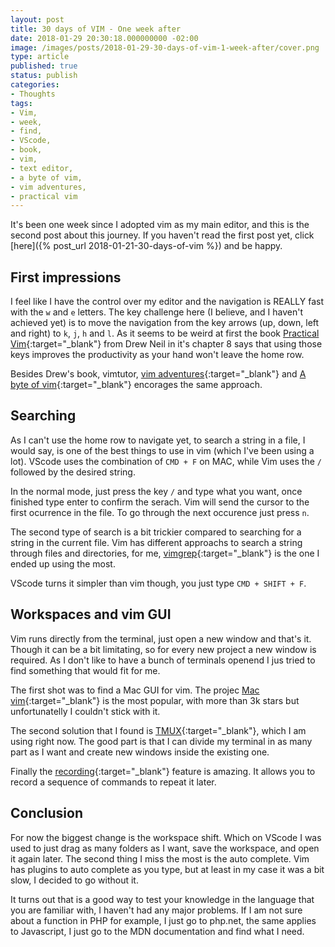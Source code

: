```yaml
---
layout: post
title: 30 days of VIM - One week after
date: 2018-01-29 20:30:18.000000000 -02:00
image: /images/posts/2018-01-29-30-days-of-vim-1-week-after/cover.png
type: article
published: true
status: publish
categories:
- Thoughts
tags:
- Vim,
- week,
- find,
- VScode,
- book,
- vim,
- text editor,
- a byte of vim,
- vim adventures,
- practical vim
---
```


It's been one week since I adopted vim as my main editor, and this is the second
post about this journey. If you haven't read the first post yet, click
[here]({% post_url 2018-01-21-30-days-of-vim %}) and be happy.

## First impressions

I feel like I have the control over my editor and the navigation is REALLY fast with the `w` and `e` letters.
The key challenge here (I believe, and I haven't achieved yet) is to move the navigation from the key
arrows (up, down, left and right) to `k`, `j`, `h` and `l`. As it seems to be weird at first the book
[Practical Vim](https://pragprog.com/book/dnvim2/practical-vim-second-edition){:target="_blank"} from Drew Neil in it's
chapter 8 says that using those keys improves the productivity as your hand won't leave the home row.

Besides Drew's book, vimtutor, [vim adventures](https://vim-adventures.com){:target="_blank"} and
[A byte of vim](https://vim.swaroopch.com){:target="_blank"} encorages the same approach.

## Searching

As I can't use the home row to navigate yet, to search a string in a file, I would say, is one of the
best things to use in vim (which I've been using a lot). VScode uses the combination of `CMD + F`
on MAC, while Vim uses the `/` followed by the desired string.

In the normal mode, just press the key `/` and type what you want, once finished type enter to confirm
the serach. Vim will send the cursor to the first ocurrence in the file. To go through the next occurence
just press `n`.

The second type of search is a bit trickier compared to searching for a string in the current file.
Vim has different approachs to search a string through files and directories, for me,
[vimgrep](http://vim.wikia.com/wiki/Find_in_files_within_Vim){:target="_blank"} is the one I ended up using the most.

VScode turns it simpler than vim though, you just type `CMD + SHIFT + F`.

## Workspaces and vim GUI

Vim runs directly from the terminal, just open a new window and that's it. Though it can be a bit
limitating, so for every new project a new window is required. As I don't like to have a bunch of
terminals openend I jus tried to find something that would fit for me.

The first shot was to find a Mac GUI for vim. The projec [Mac vim](https://github.com/macvim-dev/macvim){:target="_blank"}
is the most popular, with more than 3k stars but unfortunatelly I couldn't stick with it.

The second solution that I found is [TMUX](https://github.com/tmux/tmux/wiki){:target="_blank"}, which I am using right now.
The good part is that I can divide my terminal in as many part as I want and create new windows
inside the existing one.

Finally the [recording](http://vim.wikia.com/wiki/Recording_keys_for_repeated_jobs){:target="_blank"} feature is amazing.
It allows you to record a sequence of commands to repeat it later.

## Conclusion

For now the biggest change is the workspace shift. Which on VScode I was used to just drag as many folders
as I want, save the workspace, and open it again later. The second thing I miss the most is the auto complete.
Vim has plugins to auto complete as you type, but at least in my case it was a bit slow, I decided to
go without it.

It turns out that is a good way to test your knowledge in the language that you are familiar with, I haven't
had any major problems. If I am not sure about a function in PHP for example, I just go to php.net, the same
applies to Javascript, I just go to the MDN documentation and find what I need.
